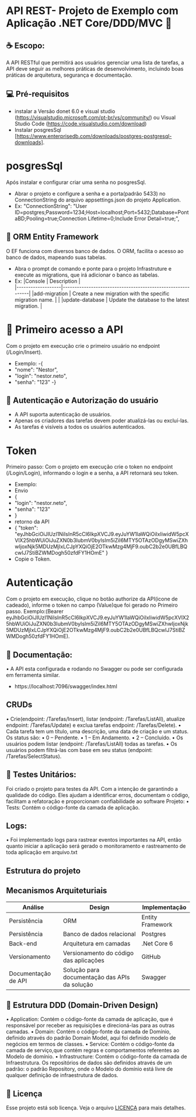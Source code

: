 # API REST- Projeto de Exemplo com Aplicação .NET Core/DDD/MVC 📜

## ☕ Escopo: 
A API RESTful que permitirá aos usuários gerenciar uma lista de tarefas, a API deve seguir as melhores práticas de desenvolvimento, incluindo boas práticas de arquitetura, segurança e documentação. 

## 💻 Pré-requisitos
- instalar a Versão donet 6.0 e visual studio (https://visualstudio.microsoft.com/pt-br/vs/community/) ou Visual Studio Code (https://code.visualstudio.com/download)
- Instalar posgresSql [https://www.enterprisedb.com/downloads/postgres-postgresql-downloads].

# posgresSql 
Após instalar e configurar criar uma senha no posgresSql. 
- Abrar o projeto e configure a senha e a porta(padrão 5433) no ConnectionString do arquivo appsettings.json do projeto Application.
- Ex: "ConnectionString": "User ID=postgres;Password=1234;Host=localhost;Port=5432;Database=PontaBD;Pooling=true;Connection Lifetime=0;Include Error Detail=true;",

## 📝 ORM Entity Framework 
O EF funciona com diversos banco de dados. O ORM, facilita o acesso ao banco de dados, mapeando suas tabelas.
- Abra o prompt de comando e ponte para o projeto Infrastruture e execute as migrations, que irá adicionar o banco as tabelas.
- Ex:
|Console            |	Description                                              |	
|-------------------|------------------------------------------------------------|
|add-migration      |	Create a new migration with the specific migration name. |	                                  | 
|update-database    |	Update the database to the latest migration.             | 


# 🚀 Primeiro acesso a API
Com o projeto em execução crie o primeiro usuário no endpoint (/Login/Insert).
- Exemplo: 
-{
-  "nome": "Nestor",
-  "login": "nestor.neto",
-  "senha": "123"
-}
## 🚀 Autenticação e Autorização do usuário
- A API suporta autenticação de usuários. 
- Apenas os criadores das tarefas devem poder atualizá-las ou excluí-las. 
- As tarefas é visíveis a todos os usuários autenticados.
# Token
 Primeiro passo: Com o projeto em execução crie o token no endpoint (/Login/Login), informando o login e a senha, a API retornará seu token.
- Exemplo: 
- Envio
- {
-   "login": "nestor.neto",
-   "senha": "123"
- }
- retorno da API
- {
  "token": "eyJhbGciOiJIUzI1NiIsInR5cCI6IkpXVCJ9.eyJuYW1laWQiOiIxIiwidW5pcXVlX25hbWUiOiJuZXN0b3IubmV0byIsIm5iZiI6MTY5OTAzODgyMSwiZXhwIjoxNjk5MDUzMjIxLCJpYXQiOjE2OTkwMzg4MjF9.oubC2b2e0UBfLBQcwIJ7StiBZWMDogh50zfdFY1HOmE"
}
- Copie o Token.

# Autenticação
Com o projeto em execução, clique no botão authorize da API(icone de cadeado), informe o token no campo (Value)que foi gerado no Primeiro passo. 
Exemplo:(Bearer eyJhbGciOiJIUzI1NiIsInR5cCI6IkpXVCJ9.eyJuYW1laWQiOiIxIiwidW5pcXVlX25hbWUiOiJuZXN0b3IubmV0byIsIm5iZiI6MTY5OTAzODgyMSwiZXhwIjoxNjk5MDUzMjIxLCJpYXQiOjE2OTkwMzg4MjF9.oubC2b2e0UBfLBQcwIJ7StiBZWMDogh50zfdFY1HOmE).

## 📝 Documentação: 
•	A API esta configurada e rodando no Swagger ou pode ser configurada em ferramenta similar. 
* https://localhost:7096/swagger/index.html

## CRUDs 
•	Crie(endpoint: /Tarefas/Insert), listar (endpoint: /Tarefas/ListAll), atualize endpoint: /Tarefas/Update) e exclua tarefas endpoint: /Tarefas/Delete). 
•	Cada tarefa tem um título, uma descrição, uma data de criação e um status.
Os status são:
	• 0 – Pendente.
	• 1 – Em Andamento.
	• 2 – Concluído.
•	Os usuários podem listar (endpoint: /Tarefas/ListAll) todas as tarefas.
•	Os usuários podem filtrá-las com base em seu status (endpoint: /Tarefas/SelectStatus). 


## 🚀 Testes Unitários: 
Foi criado o projeto para testes da API. Com a intenção de garantindo a qualidade do código. Eles ajudam a identificar erros, documentam o código, facilitam a refatoração e proporcionam confiabilidade ao software
Projeto:
•	Tests: Contém o código-fonte da camada de aplicação.

## Logs: 
•	Foi implementado logs para rastrear eventos importantes na API, então quanto iniciar a aplicação será gerado o monitoramento e rastreamento de toda aplicação em arquivo.txt


## Estrutura do projeto

## Mecanismos Arquiteturiais

|Análise            |	Design                                |	Implementação      |
|-------------------|-----------------------------------------|------------------|
|Persistência       |	ORM	                                  | Entity Framework   |
|Persistência       |	Banco de dados relacional             | Postgres           |
|Back-end	        |  Arquitetura em camadas                 |	.Net Core 6        |
|Versionamento      |	Versionamento do código das aplicações|	GitHub             |
|Documentação de API|Solução para documentação das APIs da solução|	    Swagger  |

## 📝 Estrutura DDD (Domain-Driven Design)

•	Application: Contém o código-fonte da camada de aplicação, que é responsável por receber as requisições e direcioná-las para as outras camadas.
•	Domain: Contém o código-fonte da camada de Domínio, definido através do padrão Domain Model, aqui foi definido modelo de negócios em termos de classes.
•	Service: Contém o código-fonte da camada de serviço,que contém regras e comportamentos referentes ao Modelo de domínio.
•	Infrastructure: Contém o código-fonte da camada de Infraestrutura. Os repositórios de dados são definidos através de um padrão: o padrão Repository, onde o Modelo do domínio está livre de qualquer definição de infraestrutura de dados.


## 📝 Licença

Esse projeto está sob licença. Veja o arquivo [LICENÇA](LICENSE.md) para mais detalhes.